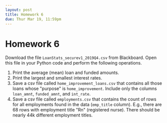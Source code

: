 ```yaml
---
layout: post
title: Homework 6
due: Thur Mar 19, 11:59pm
---
```


# Homework 6

Download the file `LoanStats_securev1_2019Q4.csv` from Blackboard. Open this file in your Python code and perform the following operations.

1. Print the average (mean) loan and funded amounts.
2. Print the largest and smallest interest rates.
3. Save a csv file called `home_improvement_loans.csv` that contains all those loans whose "purpose" is `home_improvement`. Include only the columns `loan_amnt`, `funded_amnt`, and `int_rate`.
4. Save a csv file called `employments.csv` that contains the count of rows for all employments found in the data (`emp_title` column). E.g., there are 68 rows with employment title "Rn" (registered nurse). There should be nearly 44k different employment titles.


